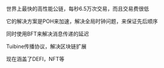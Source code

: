 世界上最快的高性能公链，每秒6.5万次交易，而且交易费很低

它的解决方案是POH来加速，解决全局时钟问题，来保证先后顺序

同时使用BFT来解决消息传递的延迟

Tuibine传播协议，解决区块链扩展

现在涵盖了DEFI，NFT等

